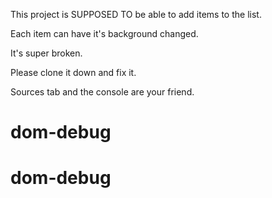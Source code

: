 This project is SUPPOSED TO be able to add items to the list.

Each item can have it's background changed.

It's super broken.

Please clone it down and fix it. 

Sources tab and the console are your friend. 
# dom-debug
# dom-debug
